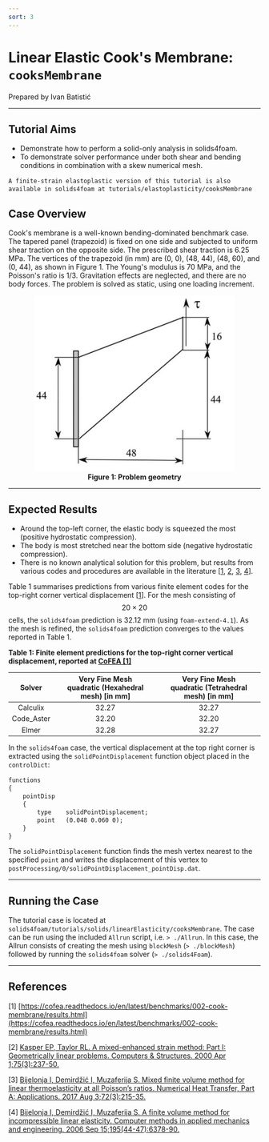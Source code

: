```yaml
---
sort: 3
---
```


# Linear Elastic Cook's Membrane: `cooksMembrane`

Prepared by Ivan Batistić

---

## Tutorial Aims

- Demonstrate how to perform a solid-only analysis in solids4foam.
- To demonstrate solver performance under both shear and bending conditions in
  combination with a skew numerical mesh.

```note
A finite-strain elastoplastic version of this tutorial is also available in solids4foam at tutorials/elastoplasticity/cooksMembrane
```

## Case Overview

Cook's membrane is a well-known bending-dominated benchmark case. The tapered
panel (trapezoid) is fixed on one side and subjected to uniform shear traction
on the opposite side. The prescribed shear traction is 6.25 MPa. The vertices of
the trapezoid (in mm) are (0, 0), (48, 44), (48, 60), and (0, 44), as shown in
Figure 1. The Young's modulus is 70 MPa, and the Poisson's ratio is 1/3.
Gravitation effects are neglected, and there are no body forces. The problem is
solved as static, using one loading increment.

<div style="text-align: center;">
  <img src="./images/cooksMembrane-geometry.png" alt="Image" width="400">
    <figcaption>
     <strong>Figure 1: Problem geometry</strong>
    </figcaption>
</div>

---

## Expected Results

- Around the top-left corner, the elastic body is squeezed the most (positive
  hydrostatic compression).
- The body is most stretched near the bottom side (negative hydrostatic
  compression).
- There is no known analytical solution for this problem, but results from
  various codes and procedures are available in the literature
  [[1](https://cofea.readthedocs.io/en/latest/benchmarks/002-cook-membrane/results.html),
  [2](https://www.sciencedirect.com/science/article/abs/pii/S0045794999001340),
  [3](https://www.tandfonline.com/doi/abs/10.1080/10407782.2017.1372665?journalCode=unht20),
  [4](https://www.sciencedirect.com/science/article/abs/pii/S0045782506000387)].

Table 1 summarises predictions from various finite element codes for the
top-right corner vertical displacement
[[1](https://cofea.readthedocs.io/en/latest/benchmarks/002-cook-membrane/results.html)].
For the mesh consisting of $$20 \times 20$$ cells, the `solids4foam` prediction
is 32.12 mm (using `foam-extend-4.1`). As the mesh is refined, the `solids4foam`
prediction converges to the values reported in Table 1.

**Table 1: Finite element predictions for the top-right corner vertical
displacement, reported at
[CoFEA [1]](https://cofea.readthedocs.io/en/latest/benchmarks/002-cook-membrane/results.html)**

|   Solver   | Very Fine Mesh <br> quadratic (Hexahedral mesh) [in mm] | Very Fine Mesh <br> quadratic (Tetrahedral mesh) [in mm] |
| :--------: | :-----------------------------------------------------: | :------------------------------------------------------: |
|  Calculix  |                          32.27                          |                          32.27                           |
| Code_Aster |                          32.20                          |                          32.20                           |
|   Elmer    |                          32.28                          |                          32.27                           |

In the `solids4foam` case, the vertical displacement at the top right corner is
extracted using the `solidPointDisplacement` function object placed in the
`controlDict`:

```
functions
{
    pointDisp
    {
        type    solidPointDisplacement;
        point   (0.048 0.060 0);
    }
}

```

The `solidPointDisplacement` function finds the mesh vertex nearest to the
specified `point` and writes the displacement of this vertex to
`postProcessing/0/solidPointDisplacement_pointDisp.dat`.

---

## Running the Case

The tutorial case is located at
`solids4foam/tutorials/solids/linearElasticity/cooksMembrane`. The case can be
run using the included `Allrun` script, i.e. `> ./Allrun`. In this case, the
Allrun consists of creating the mesh using `blockMesh` (`> ./blockMesh`)
followed by running the `solids4foam` solver (`> ./solids4Foam`).

---

## References

[1]
[https://cofea.readthedocs.io/en/latest/benchmarks/002-cook-membrane/results.html](https://cofea.readthedocs.io/en/latest/benchmarks/002-cook-membrane/results.html)

[2]
[Kasper EP, Taylor RL. A mixed-enhanced strain method: Part I: Geometrically linear problems. Computers & Structures. 2000 Apr 1;75(3):237-50.](https://www.sciencedirect.com/science/article/abs/pii/S0045794999001340)

[3]
[Bijelonja I, Demirdžić I, Muzaferija S. Mixed finite volume method for linear thermoelasticity at all Poisson’s ratios. Numerical Heat Transfer, Part A: Applications. 2017 Aug 3;72(3):215-35.](https://www.tandfonline.com/doi/abs/10.1080/10407782.2017.1372665?journalCode=unht20)

[4]
[Bijelonja I, Demirdžić I, Muzaferija S. A finite volume method for incompressible linear elasticity. Computer methods in applied mechanics and engineering. 2006 Sep 15;195(44-47):6378-90.](https://www.sciencedirect.com/science/article/abs/pii/S0045782506000387)

